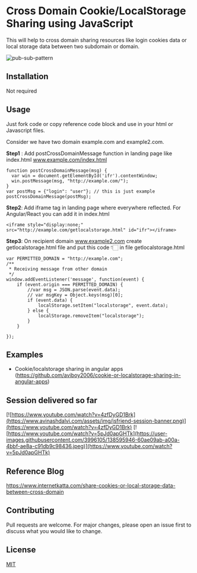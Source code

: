 # Cross Domain Cookie/LocalStorage Sharing using JavaScript

This will help to cross domain sharing resources like login cookies data or local storage data between two subdomain or domain.

![pub-sub-pattern](https://user-images.githubusercontent.com/3996105/96174333-cd371a80-0f46-11eb-83b6-b6d1731e430f.png)
## Installation
Not required
  
## Usage

Just fork code or copy reference code block and use in your html or Javascript files.

Consider we have two domain example.com and example2.com.

**Step1** : Add postCrossDomainMessage function in landing page like index.html
www.example.com/index.html 
```
function postCrossDomainMessage(msg) {
  var win = document.getElementById('ifr').contentWindow;
  win.postMessage(msg, "http://example.com/");
}
var postMsg = {"login": "user"}; // this is just example
postCrossDomainMessage(postMsg);
```
**Step2**: Add iframe tag in landing page where everywhere reflected. For Angular/React you can add it in index.html

```
<iframe style="display:none;" src="http://example.com/getlocalstorage.html" id="ifr"></iframe>
```
**Step3**: On recipient domain www.example2.com create getlocalstorage.html file and put this code 👇🏻 in file getlocalstorage.html

```
var PERMITTED_DOMAIN = "http://example.com";
/**
 * Receiving message from other domain
 */
window.addEventListener('message', function(event) {
    if (event.origin === PERMITTED_DOMAIN) {
        //var msg = JSON.parse(event.data);
        // var msgKey = Object.keys(msg)[0];
        if (event.data) {
            localStorage.setItem("localstorage", event.data);
        } else {
            localStorage.removeItem("localstorage");
        }
    }

}); 
```

## Examples 
- Cookie/localstorage sharing in angular apps (https://github.com/aviboy2006/cookie-or-localstorage-sharing-in-angular-apps) 

## Session delivered so far 
[![https://www.youtube.com/watch?v=4zfDyGD1Brk](https://www.avinashdalvi.com/assets/img/jsfriend-session-banner.png)](https://www.youtube.com/watch?v=4zfDyGD1Brk)
[![https://www.youtube.com/watch?v=5pJd0apGHTk](https://user-images.githubusercontent.com/3996105/138595946-60ae09ab-a00a-4bbf-ae8a-c91db9c98436.jpeg)](https://www.youtube.com/watch?v=5pJd0apGHTk)



## Reference Blog
https://www.internetkatta.com/share-cookies-or-local-storage-data-between-cross-domain

## Contributing
Pull requests are welcome. For major changes, please open an issue first to discuss what you would like to change.

## License
[MIT](https://choosealicense.com/licenses/mit/)
